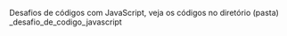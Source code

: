 Desafios de códigos com JavaScript, veja os códigos no diretório (pasta) _desafio_de_codigo_javascript
